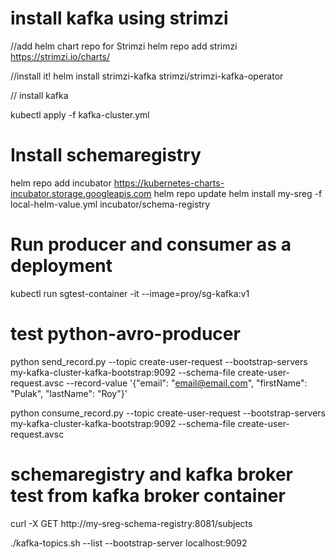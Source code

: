 # install kafka using strimzi

//add helm chart repo for Strimzi
helm repo add strimzi https://strimzi.io/charts/

//install it! 
helm install strimzi-kafka strimzi/strimzi-kafka-operator

// install kafka

kubectl apply -f kafka-cluster.yml

# Install schemaregistry 

helm repo add incubator https://kubernetes-charts-incubator.storage.googleapis.com
helm repo update
helm install my-sreg -f local-helm-value.yml incubator/schema-registry 

# Run producer and consumer as a deployment 

kubectl run sgtest-container -it --image=proy/sg-kafka:v1

# test python-avro-producer
python send_record.py --topic create-user-request --bootstrap-servers my-kafka-cluster-kafka-bootstrap:9092 --schema-file create-user-request.avsc --record-value '{"email": "email@email.com", "firstName": "Pulak", "lastName": "Roy"}'

python consume_record.py --topic create-user-request --bootstrap-servers my-kafka-cluster-kafka-bootstrap:9092 --schema-file create-user-request.avsc

# schemaregistry and kafka broker test from kafka broker container 

curl -X GET http://my-sreg-schema-registry:8081/subjects

./kafka-topics.sh --list --bootstrap-server localhost:9092

